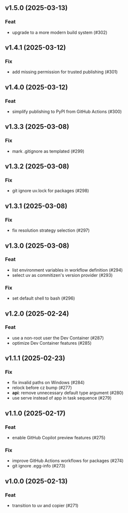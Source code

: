 ## v1.5.0 (2025-03-13)

### Feat

- upgrade to a more modern build system (#302)

## v1.4.1 (2025-03-12)

### Fix

- add missing permission for trusted publishing (#301)

## v1.4.0 (2025-03-12)

### Feat

- simplify publishing to PyPI from GitHub Actions (#300)

## v1.3.3 (2025-03-08)

### Fix

- mark .gitignore as templated (#299)

## v1.3.2 (2025-03-08)

### Fix

- git ignore uv.lock for packages (#298)

## v1.3.1 (2025-03-08)

### Fix

- fix resolution strategy selection (#297)

## v1.3.0 (2025-03-08)

### Feat

- list environment variables in workflow definition (#294)
- select uv as commitizen's version provider (#293)

### Fix

- set default shell to bash (#296)

## v1.2.0 (2025-02-24)

### Feat

- use a non-root user the Dev Container (#287)
- optimize Dev Container features (#285)

## v1.1.1 (2025-02-23)

### Fix

- fix invalid paths on Windows (#284)
- relock before cz bump (#277)
- **api**: remove unnecessary default type argument (#280)
- use serve instead of app in task sequence (#279)

## v1.1.0 (2025-02-17)

### Feat

- enable GitHub Copilot preview features (#275)

### Fix

- improve GitHub Actions workflows for packages (#274)
- git ignore .egg-info (#273)

## v1.0.0 (2025-02-13)

### Feat

- transition to uv and copier (#271)
